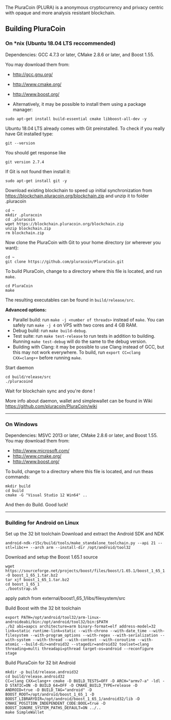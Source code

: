 The PluraCoin (PLURA) is a anonymous cryptocurrency and privacy centric with opaque and more analysis resistant blockchain.

## Building PluraCoin 

### On *nix (Ubuntu 18.04 LTS reccommended)

Dependencies: GCC 4.7.3 or later, CMake 2.8.6 or later, and Boost 1.55.

You may download them from:

* http://gcc.gnu.org/
* http://www.cmake.org/
* http://www.boost.org/

* Alternatively, it may be possible to install them using a package manager:

````
sudo apt-get install build-essential cmake libboost-all-dev -y
````

Ubuntu 18.04 LTS already comes with Git preinstalled. To check if you really have Git installed type:

````
git --version
````

You should get response like 

````
git version 2.7.4
````

If Git is not found then install it:

````
sudo apt-get install git -y
````

Download existing blockchain to speed up initial synchronization from 
https://blockchain.pluracoin.org/blockchain.zip
and unzip it to folder .pluracoin
````
cd ~
mkdir .pluracoin
cd .pluracoin
wget https://blockchain.pluracoin.org/blockchain.zip
unzip blockchain.zip
rm blockchain.zip

````

Now clone the PluraCoin with Git to your home directory (or wherever you want):

````
cd ~
git clone https://github.com/pluracoin/PluraCoin.git
````

To build PluraCoin, change to a directory where this file is located, and run `make`.

````
cd PluraCoin
make
````

The resulting executables can be found in `build/release/src`.

**Advanced options:**

* Parallel build: run `make -j <number of threads>` instead of `make`. You can safely run `make -j 4` on VPS with two cores and 4 GB RAM.
* Debug build: run `make build-debug`.
* Test suite: run `make test-release` to run tests in addition to building. Running `make test-debug` will do the same to the debug version.
* Building with Clang: it may be possible to use Clang instead of GCC, but this may not work everywhere. To build, run `export CC=clang CXX=clang++` before running `make`.


Start daemon 

````
cd build/release/src
./pluracoind
````

Wait for blockchain sync and you're done !

More info about daemon, wallet and simplewallet can be found in Wiki https://github.com/pluracoin/PluraCoin/wiki

---

### On Windows
Dependencies: MSVC 2013 or later, CMake 2.8.6 or later, and Boost 1.55. You may download them from:

* http://www.microsoft.com/
* http://www.cmake.org/
* http://www.boost.org/

To build, change to a directory where this file is located, and run theas commands: 
```
mkdir build
cd build
cmake -G "Visual Studio 12 Win64" ..
```

And then do Build.
Good luck!

---

### Building for Android on Linux

Set up the 32 bit toolchain
Download and extract the Android SDK and NDK
```
android-ndk-r15c/build/tools/make_standalone_toolchain.py --api 21 --stl=libc++ --arch arm --install-dir /opt/android/tool32
```

Download and setup the Boost 1.65.1 source
```
wget https://sourceforge.net/projects/boost/files/boost/1.65.1/boost_1_65_1.tar.bz2/download -O boost_1_65_1.tar.bz2
tar xjf boost_1_65_1.tar.bz2
cd boost_1_65_1
./bootstrap.sh
```
apply patch from external/boost1_65_1/libs/filesystem/src

Build Boost with the 32 bit toolchain
```
export PATH=/opt/android/tool32/arm-linux-androideabi/bin:/opt/android/tool32/bin:$PATH
./b2 abi=aapcs architecture=arm binary-format=elf address-model=32 link=static runtime-link=static --with-chrono --with-date_time --with-filesystem --with-program_options --with-regex --with-serialization --with-system --with-thread --with-context --with-coroutine --with-atomic --build-dir=android32 --stagedir=android32 toolset=clang threading=multi threadapi=pthread target-os=android --reconfigure stage
```

Build PluraCoin for 32 bit Android
```
mkdir -p build/release.android32
cd build/release.android32
CC=clang CXX=clang++ cmake -D BUILD_TESTS=OFF -D ARCH="armv7-a" -ldl -D STATIC=ON -D BUILD_64=OFF -D CMAKE_BUILD_TYPE=release -D ANDROID=true -D BUILD_TAG="android" -D BOOST_ROOT=/opt/android/boost_1_65_1 -D BOOST_LIBRARYDIR=/opt/android/boost_1_65_1/android32/lib -D CMAKE_POSITION_INDEPENDENT_CODE:BOOL=true -D BOOST_IGNORE_SYSTEM_PATHS_DEFAULT=ON ../..
make SimpleWallet
```
